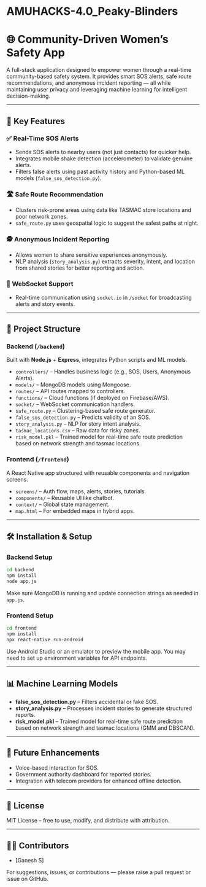 # AMUHACKS-4.0_Peaky-Blinders




# 🌐 Community-Driven Women’s Safety App

A full-stack application designed to empower women through a real-time community-based safety system. It provides smart SOS alerts, safe route recommendations, and anonymous incident reporting — all while maintaining user privacy and leveraging machine learning for intelligent decision-making.

---

## 🚀 Key Features

### ✅ Real-Time SOS Alerts
- Sends SOS alerts to nearby users (not just contacts) for quicker help.
- Integrates mobile shake detection (accelerometer) to validate genuine alerts.
- Filters false alerts using past activity history and Python-based ML models (`false_sos_detection.py`).

### 🛣 Safe Route Recommendation
- Clusters risk-prone areas using data like TASMAC store locations and poor network zones.
- `safe_route.py` uses geospatial logic to suggest the safest paths at night.

### 🕵️ Anonymous Incident Reporting
- Allows women to share sensitive experiences anonymously.
- NLP analysis (`story_analysis.py`) extracts severity, intent, and location from shared stories for better reporting and action.

### 📡 WebSocket Support
- Real-time communication using `socket.io` in `/socket` for broadcasting alerts and story events.

---

## 📁 Project Structure

### Backend (`/backend`)
Built with **Node.js** + **Express**, integrates Python scripts and ML models.

- `controllers/` – Handles business logic (e.g., SOS, Users, Anonymous Alerts).
- `models/` – MongoDB models using Mongoose.
- `routes/` – API routes mapped to controllers.
- `functions/` – Cloud functions (if deployed on Firebase/AWS).
- `socket/` – WebSocket communication handlers.
- `safe_route.py` – Clustering-based safe route generator.
- `false_sos_detection.py` – Predicts validity of an SOS.
- `story_analysis.py` – NLP for story intent analysis.
- `tasmac_locations.csv` – Raw data for risky zones.
- `risk_model.pkl` – Trained model for real-time safe route prediction based on network strength and tasmac locations.

### Frontend (`/frontend`)
A React Native app structured with reusable components and navigation screens.

- `screens/` – Auth flow, maps, alerts, stories, tutorials.
- `components/` – Reusable UI like chatbot.
- `context/` – Global state management.
- `map.html` – For embedded maps in hybrid apps.

---

## 🛠 Installation & Setup

### Backend Setup
```bash
cd backend
npm install
node app.js
```

Make sure MongoDB is running and update connection strings as needed in `app.js`.

### Frontend Setup
```bash
cd frontend
npm install
npx react-native run-android
```

Use Android Studio or an emulator to preview the mobile app. You may need to set up environment variables for API endpoints.

---

## 📊 Machine Learning Models

- **false_sos_detection.py** – Filters accidental or fake SOS.
- **story_analysis.py** – Processes incident stories to generate structured reports.
- **risk_model.pkl** – Trained model for real-time safe route prediction based on network strength and tasmac locations (GMM and DBSCAN).

---

## 📖 Future Enhancements

- Voice-based interaction for SOS.
- Government authority dashboard for reported stories.
- Integration with telecom providers for enhanced offline detection.

---

## 📜 License

MIT License – free to use, modify, and distribute with attribution.

---

## 👨‍💻 Contributors

- [Ganesh S]

For suggestions, issues, or contributions — please raise a pull request or issue on GitHub.

